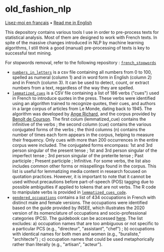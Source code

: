# old_fashion_nlp

[Lisez-moi en français](LISEZMOI.md) • [Read me in English](README.md)

This depository contains various tools I use in order to pre-process texts for statistical analysis. Most of them are designed to work with French texts. In spite of the massive changes introduced in NLP by machine learning algorithms, I still think a good (manual) pre-processing of texts is key to successful text mining.

For stopwords removal, refer to the following repository : [`french_stopwords`](https://github.com/gillesbastin/french_stopwords/)

- [`numbers_in_letters`](numbers_in_letters.csv) is a csv file containing all numbers from 0 to 100, spelled as numeral (column 1) and in word form in English (column 2) and in French (column 3). It can be used to detect, count, or extract numbers from a text, regardless of the way they are spelled.
- [`lemmatized_cues`](cues.csv) is a CSV file containing a list of 186 verbs ("cues") used in French to introduce quotes in the press. These verbs were identified using an algorithm trained to recognize quotes, their cues, and authors in a large corpus of articles from Le Monde, dating back to 1945. The algorithm was developed by [Ange Richard](https://www.pacte-grenoble.fr/fr/ange-richard), and the corpus provided by [Benoît de Courson](https://regicid.github.io/). The first colum (lemmatized_cue) contains the infinitive of the verbs ; the second column (cue) contains the various conjugated forms of the verbs ; the third columns (n) contains the number of times each form appears in the corpus, helping to measure their frequency. Only cues with more than 200 occurrences in the entire corpus were included. The conjugated forms encompass: 1st and 3rd person singular of the present tense ; 1st and 3rd person singular of the imperfect tense ; 3rd person singular of the preterite tense ; Past participle ; Present participle ; Infinitive. For some verbs, the list also includes common other forms or misspellings found in the corpus. This list is useful for lemmatizing media content in research focused on quotation practices. However, it is important to note that it cannot be used without precautions before part-of-speech (POS) tagging due to possible ambiguities if applied to tokens that are not verbs. The R code to manipulate verbs is provided in [`lemmatized_cues_code`](cues_code.txt).
- [`gendered_occupations`](gendered_occupations.csv) contains a list of 434 occupations in French with distinct male and female versions. The occupations were identified based on the guide provided by INSEE, which illustrates the 2020 version of its nomenclature of occupations and socio-professional categories (PCS). The guidebook can be accessed [here](https://www.insee.fr/fr/statistiques/fichier/6051913/Guide_PCS_2020_version_2024.pdf). The list excludes: a) occupation names that are too ambiguous or not specific to a particular PCS (e.g., "directeur", "assistant", "chef") ; b) occupations with identical names for both men and women (e.g., "buraliste," "architecte") ; c) occupation names that could be used metaphorically rather than literally (e.g., "artisan", "acteur").

